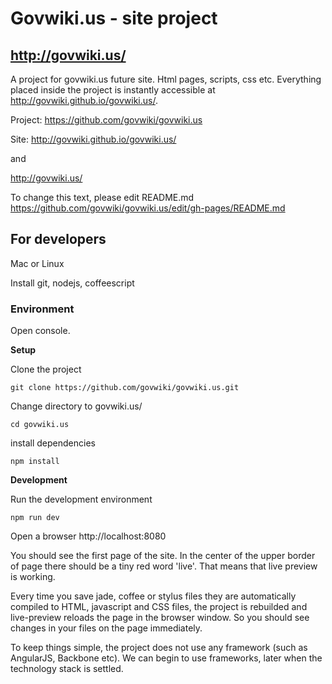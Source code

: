 # Govwiki.us -  site project
## http://govwiki.us/


A project for  govwiki.us future site. Html pages, scripts, css etc.
Everything placed inside the project  is instantly accessible at http://govwiki.github.io/govwiki.us/. 

Project: https://github.com/govwiki/govwiki.us

Site: http://govwiki.github.io/govwiki.us/

and

http://govwiki.us/

To change this text, please edit README.md   <br>
https://github.com/govwiki/govwiki.us/edit/gh-pages/README.md

## For developers

Mac or Linux

Install git, nodejs, coffeescript

### Environment

Open console.


**Setup**

Clone the project

`git clone https://github.com/govwiki/govwiki.us.git`

Change directory to govwiki.us/

`cd govwiki.us`

install dependencies

`npm install`


**Development**

Run the development environment

`npm run dev`

Open a browser http://localhost:8080

You should see the first page of the site. 
In the center of the upper border of page there should be a tiny red word 'live'. 
That means that live preview is working.


Every time you save jade, coffee or stylus files they are automatically compiled 
to HTML, javascript and CSS files, the project is rebuilded and live-preview reloads 
the page in the browser window. So you should see changes in your files on the page immediately.

To keep things simple, the project does not use any framework (such as AngularJS, Backbone etc).
We can begin to use frameworks, later when the technology stack is settled.












